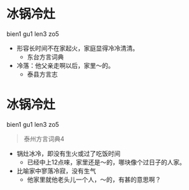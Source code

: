 # 冰锅冷灶
bien1 gu1 len3 zo5
+ 形容长时间不在家起火，家庭显得冷冷清清。
  * 东台方言词典
+ 冷落：他父亲走啊以后，家里～的。
  * 泰县方言志

# 冰锅冷灶
bien1 gu1 len3 zo5
> 泰州方言词典4
- 锅灶冰冷，即没有生火或过了吃饭时间
  - 已经中上12点唻，家里还是～的，哪块像个过日子的人家。
- 比喻家中寥落冷寂，没有生气
  - 他家里就他老头儿一个人，～的，有甚的意思啊？

